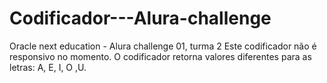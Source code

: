 # Codificador---Alura-challenge
Oracle next education - Alura challenge 01, turma 2
Este codificador não é responsivo no momento. 
O codificador retorna valores diferentes para as letras: A, E, I, O ,U.
